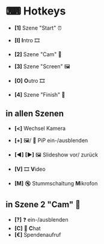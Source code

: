 # ⌨ Hotkeys

* **[1]**	Szene "Start" ⏰


* **[I]**	**I**ntro 🎞

* **[2]**	Szene "Cam" 🎥
* **[3]**	Szene "Screen" 🖼

* **[O]**	**O**utro 🎞


* **[4]**	Szene "Finish" 🏁

## in allen Szenen
* **[<]**	Wechsel Kamera
* **[+]**	🖼/ 🎥 PiP ein-/ausblenden

* **[◀]** **[▶]**	🖼 Slideshow vor/ zurück
* **[V]**	🎞 **V**ideo 

* **[M]**	🔇 Stummschaltung **M**ikrofon

## in Szene 2 "Cam" 🎥
* **[?]**	❓ ein-/ausblenden
* **[C]**	💬 **C**hat
* **[€]**	Spendenaufruf
